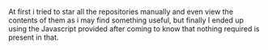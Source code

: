 At first i tried to star all the repositories manually and even view the contents of them as i may find something useful, but finally I ended up using the Javascript provided after coming to know that nothing required is present in that.
